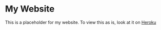 # My Website

This is a placeholder for my website. To view this as is, look at it on [Heroku](https://tommyc-dev.herokuapp.com)

